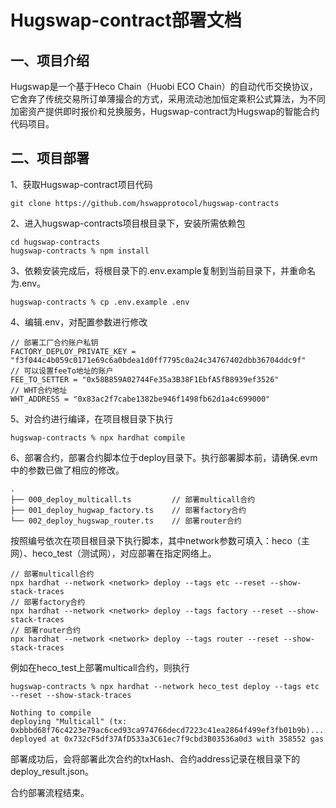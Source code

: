 # Hugswap-contract部署文档 # 

## 一、项目介绍 ## 

Hugswap是一个基于Heco Chain（Huobi ECO Chain）的自动代币交换协议，它舍弃了传统交易所订单薄撮合的方式，采用流动池加恒定乘积公式算法，为不同加密资产提供即时报价和兑换服务，Hugswap-contract为Hugswap的智能合约代码项目。
		
## 二、项目部署 ## 
1、获取Hugswap-contract项目代码

	git clone https://github.com/hswapprotocol/hugswap-contracts

2、进入hugswap-contracts项目根目录下，安装所需依赖包

	cd hugswap-contracts
	hugswap-contracts % npm install

3、依赖安装完成后，将根目录下的.env.example复制到当前目录下，并重命名为.env。

	hugswap-contracts % cp .env.example .env

4、编辑.env，对配置参数进行修改

	// 部署工厂合约账户私钥
	FACTORY_DEPLOY_PRIVATE_KEY = "f3f044c4b059c0171e69c6a0bdea1d0ff7795c0a24c34767402dbb36704ddc9f"
	// 可以设置feeTo地址的账户
	FEE_TO_SETTER = "0x58B859A02744Fe35a3B38F1EbfA5fB8939ef3526"
	// WHT合约地址
	WHT_ADDRESS = "0x83ac2f7cabe1382be946f1498fb62d1a4c699000"

5、对合约进行编译，在项目根目录下执行

	hugswap-contracts % npx hardhat compile

6、部署合约，部署合约脚本位于deploy目录下。执行部署脚本前，请确保.evm中的参数已做了相应的修改。

	.
	├── 000_deploy_multicall.ts         // 部署multicall合约
	├── 001_deploy_hugwap_factory.ts    // 部署factory合约
	└── 002_deploy_hugswap_router.ts    // 部署router合约

 按照编号依次在项目根目录下执行脚本，其中network参数可填入：heco（主网）、heco_test（测试网），对应部署在指定网络上。
 
	// 部署multicall合约
	npx hardhat --network <network> deploy --tags etc --reset --show-stack-traces
	// 部署factory合约
	npx hardhat --network <network> deploy --tags factory --reset --show-stack-traces
	// 部署router合约
	npx hardhat --network <network> deploy --tags router --reset --show-stack-traces
     
 例如在heco_test上部署multicall合约，则执行
 
	hugswap-contracts % npx hardhat --network heco_test deploy --tags etc --reset --show-stack-traces

	Nothing to compile
	deploying "Multicall" (tx: 0xbbbd68f76c4223e79ac6ced93ca974766decd7223c41ea2864f499ef3fb01b9b)...: deployed at 0x732cF5df37AfD533a3C61ec7f9cbd3B03536a0d3 with 358552 gas

 部署成功后，会将部署此次合约的txHash、合约address记录在根目录下的deploy_result.json。

 合约部署流程结束。